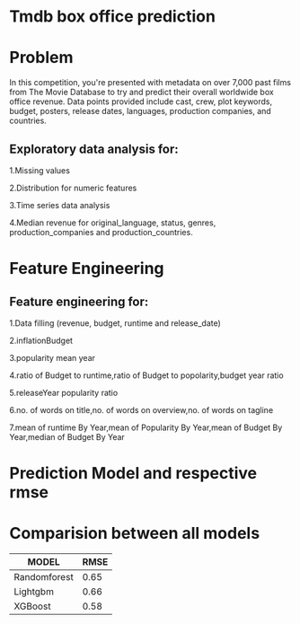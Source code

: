 # Tmdb box office prediction
# Problem
In this competition, you're presented with metadata on over 7,000 past films from The Movie Database to try and predict their overall worldwide box office revenue. Data points provided include cast, crew, plot keywords, budget, posters, release dates, languages, production companies, and countries.
## Exploratory data analysis for:

   1.Missing values
   
   2.Distribution for numeric features
   
   3.Time series data analysis
   
   4.Median revenue for original_language, status, genres, production_companies and production_countries.
# Feature Engineering

## Feature engineering for:
   1.Data filling (revenue, budget, runtime and release_date)
   
   2.inflationBudget
   
   3.popularity mean year
   
   4.ratio of Budget to runtime,ratio of Budget to popolarity,budget year ratio
   
   5.releaseYear popularity ratio
   
   6.no. of words on title,no. of words on overview,no. of words on tagline
   
   7.mean of runtime By Year,mean of Popularity By Year,mean of Budget By Year,median of Budget By Year
# Prediction Model and respective rmse
# Comparision between all models 
 
 MODEL          |  RMSE
 ---------------|----------
 Randomforest   |  0.65
 Lightgbm       |  0.66
 XGBoost        |  0.58
